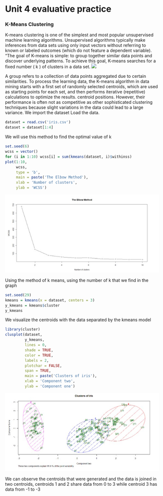 # Unit 4 evaluative practice
### K-Means Clustering
K-means clustering is one of the simplest and most popular unsupervised machine learning algorithms.
Unsupervised algorithms typically make inferences from data sets using only input vectors without referring to known or labeled outcomes (which do not feature a dependent variable).
“The goal of K-means is simple: to group together similar data points and discover underlying patterns. To achieve this goal, K-means searches for a fixed number ( k ) of clusters in a data set.
![](https://internsofdata.files.wordpress.com/2020/03/1976e-1fz-rjypprlgemdti-rlbdg.png)

A group refers to a collection of data points aggregated due to certain similarities.
To process the learning data, the K-means algorithm in data mining starts with a first set of randomly selected centroids, which are used as starting points for each set, and then performs iterative (repetitive) calculations to optimize the results. centroid positions.
However, their performance is often not as competitive as other sophisticated clustering techniques because slight variations in the data could lead to a large variance.
We import the dataset
Load the data.
```r
dataset = read.csv('iris.csv')
dataset = dataset[1:4]
```
We will use this method to find the optimal value of k
```r
set.seed(6)
wcss = vector()
for (i in 1:10) wcss[i] = sum(kmeans(dataset, i)$withinss)
plot(1:10,
     wcss,
     type = 'b',
     main = paste('The Elbow Method'),
     xlab = 'Number of clusters',
     ylab = 'WCSS')
```
![](https://github.com/Luis-Alonso18/Data_Mining/blob/Unit_4/evaluation/pic2.jpg?raw=true)

Using the method of k means, using the number of k that we find in the graph
```r
set.seed(29)
kmeans = kmeans(x = dataset, centers = 3)
y_kmeans = kmeans$cluster
y_kmeans
```
We visualize the centroids with the data separated by the kmeans model
```r
library(cluster)
clusplot(dataset,
         y_kmeans,
         lines = 0,
         shade = TRUE,
         color = TRUE,
         labels = 2,
         plotchar = FALSE,
         span = TRUE,
         main = paste('Clusters of iris'),
         xlab = 'Component two',
         ylab = 'Component one')
```
![](https://github.com/Luis-Alonso18/Data_Mining/blob/Unit_4/evaluation/pic3.jpg?raw=true)

We can observe the centroids that were generated and the data is joined in two centroids, centroids 1 and 2 share data from 0 to 3 while centroid 3 has data from -1 to -3